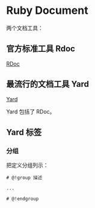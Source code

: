 # Ruby Document

两个文档工具：

## 官方标准工具 Rdoc

[RDoc](https://github.com/ruby/rdoc)


## 最流行的文档工具 Yard

[Yard](https://github.com/lsegal/yard)

Yard 包括了 RDoc。


## Yard 标签

### 分组

把定义分组列示：

    # @!group 描述

    ...

    # @!endgroup



